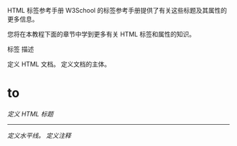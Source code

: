 HTML 标签参考手册
W3School 的标签参考手册提供了有关这些标题及其属性的更多信息。

您将在本教程下面的章节中学到更多有关 HTML 标签和属性的知识。

标签	         描述
<html>	        定义 HTML 文档。
<body>	        定义文档的主体。
<h1> to <h6>	定义 HTML 标题
<hr>	        定义水平线。
<!-->	        定义注释